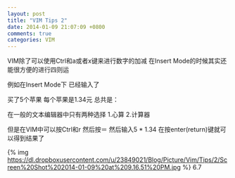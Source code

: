 ```yaml
---
layout: post
title: "VIM Tips 2"
date: 2014-01-09 21:07:09 +0800
comments: true
categories: VIM
---
```

VIM除了可以使用Ctrl和a或者x键来进行数字的加减 在Insert Mode的时候其实还能很方便的进行四则运  

例如在Insert Mode下 已经输入了  

买了5个苹果 每个苹果是1.34元 总共是： 

在一般的文本编辑器中只有两种选择 1.心算 2.计算器  

但是在VIM中可以按Ctrl和r 然后按＝ 然后输入5 * 1.34 在按enter(return)键就可以得到结果了

{% img https://dl.dropboxusercontent.com/u/23849021/Blog/Picture/Vim/Tips/2/Screen%20Shot%202014-01-09%20at%209.16.51%20PM.jpg %} 6.7

